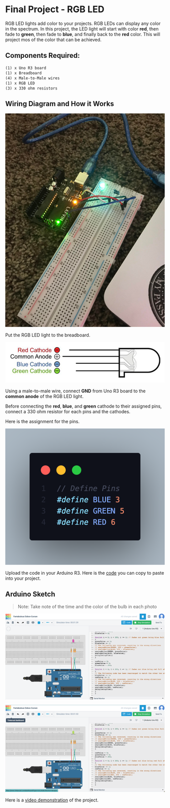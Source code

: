 # Final Project - RGB LED

RGB LED lights add color to your projects. RGB LEDs can display any color in the spectrum. In this project, the LED light will start with color **red**, then fade to **green**, then fade to **blue**, and finally back to the **red** color. This will project mos of the color that can be achieved.

**Components Required:**
-
    (1) x Uno R3 board
    (1) x Breadboard
    (4) x Male-to-Male wires
    (1) x RGB LED
    (3) x 330 ohm resistors

**Wiring Diagram and How it Works**
-
![wiring](images/hardware-01.jpg)

Put the RGB LED light to the breadboard.

![rgb led](images/rgb-led.jpg)

Using a male-to-male wire, connect **GND** from Uno R3 board to the **common anode** of the RGB LED light. 

Before connecting the **red**, **blue**, and **green** cathode to their assigned pins, connect a 330 ohm resistor for each pins and the cathodes.

Here is the assignment for the pins.

![pins](images/pins.png)

Upload the code in your Arduino R3. Here is the [code](RGB_LED/RGB_LED.ino) you can copy to paste into your project.

**Arduino Sketch**
-
> Note: Take note of the time and the color of the bulb in each photo

![tinkercad](images/software-01.jpg)

![tinkercad2](images/software-02.jpg)

Here is a [video demonstration](https://youtu.be/JpNxU7zz5y8) of the project.
